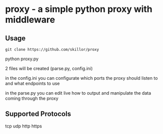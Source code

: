 # proxy - a simple python proxy with middleware

## Usage

    git clone https://github.com/skillor/proxy

python proxy.py

2 files will be created (parse.py, config.ini)

in the config.ini you can configurate which ports the proxy should listen to and what endpoints to use

in the parse.py you can edit live how to output and manipulate the data coming through the proxy

## Supported Protocols
tcp
udp
http
https
